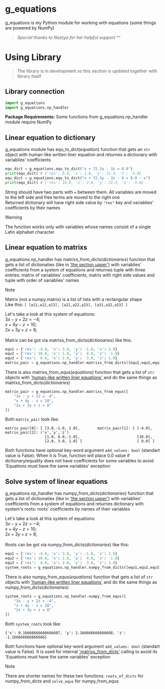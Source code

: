 # g_equations

g_equations is my Python module for working with equations (some things are powered by NumPy)

> _Special thanks to Nastya for her helpful support ^^_

# Using Library

> The library is in development so this section is updated together with library itself

## Library connection

```py
import g_equations
import g_equations.np_handler
```

**Package Requirements:** Some functions from g_equations.np_handler module require NumPy

## Linear equation to dictionary

g_equations module has equ_to_dict(_equation_) function that gets an `str` object with human-like written liner equation and returnes a dictionary with variablies' coefficients

```py
equ_dict = g_equations.equ_to_dict("x + 72.3y - 3z = 8.0")
print(equ_dict) # {'res': 8.0, 'x': 1.0, 'y': 72.3, 'z': -3.0}
equ_dict = g_equations.equ_to_dict("x + 72.3y - 3z - 6 = 8.0 - x")
print(equ_dict) # {'res': 14.0, 'x': 2.0, 'y': 72.3, 'z': -3.0}
```

String should have two parts with `=` between them. All variables are moved to the left side and free terms are moved to the right one<br>
Returned dictionary will have right side value by `"res"` key and variablies' coefficients by their names

> [!WARNING]
> The function works only with variables whose names consist of a single Latin alphabet character

## Linear equation to matrixs

g_equations.np_handler has matrixs_from_dicts(_dictionaries_) function that gets a list of dictionaties (like in [&#39;the section upper&#39;](#linear-equation-to-dictionary)) with variablies' coefficients from a system of equations and returnes tuple with three entries: matrix of variablies' coefficients, matrix with right side values and tuple with order of variablies' names

> [!NOTE]
> Matrix (not a numpy.matrix) is a list of lists with a rectangular shape<br>
> Like this: `[ [a11,a12,a13], [a21,a22,a23], [a31,a32,a33] ]`

Let's take a look at this system of equations:<br>
$3x - y + 2z = -4;$<br>
$x + 4y - z = 10;$<br>
$2x + 3y + z = 8;$<br>
<br>
Matrix can be got via matrixs_from_dicts(_dictionaries_) like this:

```py
equ1 = {'res': -4.0, 'x': 3.0, 'y': -1.0, 'z': 2.0}
equ2 = {'res': 10.0, 'x': 1.0, 'y':  4.0, 'z': -1.0}
equ3 = {'res':  8.0, 'x': 2.0, 'y':  3.0, 'z': 1.0}
matrix_pair = g_equations.np_handler.matrixs_from_dicts([equ1,equ2,equ3])
```

There is also matrixs_from_equs(_equations_) function that gets a list of `str` objects with [&#39;human-like written liner equations&#39;](#linear-equation-to-dictionary) and do the same things as matrixs_from_dicts(_dictionaries_)

```py
matrix_pair = g_equations.np_handler.matrixs_from_equs([
    "3x - y + 2z = -4",
    "x + 4y - z = 10",
    "2x + 3y + z = 8"
])
```

Both `matrix_pair` look like:

```
matrix_pair[0]: [ [3.0,-1.0, 2.0],        matrix_pair[1]: [ [-4.0],        matrix_pair[2]: ('x','y','z')
                  [1.0, 4.0,-1.0],                          [10.0], 
                  [2.0, 3.0, 1.0] ]                         [ 8.0] ]      
```

Both functions have optional key-word argument `add_values: bool` (standart value is False). When it is True, function will place 0.0 value if dictionary/equality does not have coefficients for some variables to avoid 'Equations must have the same variables' exception

## Solve system of linear equations

g_equations.np_handler has numpy_from_dicts(_dictionaries_) function that gets a list of dictionaties (like in [&#39;the section upper&#39;](#linear-equation-to-dictionary)) with variablies' coefficients from a system of equations and returnes dictionary with system's roots: roots' coefficients by names of their variables

Let's take a look at this system of equations:<br>
$3x - y + 2z = -4;$<br>
$x + 4y - z = 10;$<br>
$2x + 3y + z = 8;$<br>
<br>
Roots can be got via numpy_from_dicts(_dictionaries_) like this:

```py
equ1 = {'res': -4.0, 'x': 3.0, 'y': -1.0, 'z': 2.0}
equ2 = {'res': 10.0, 'x': 1.0, 'y':  4.0, 'z': -1.0}
equ3 = {'res':  8.0, 'x': 2.0, 'y':  3.0, 'z': 1.0}
system_roots = g_equations.np_handler.numpy_from_dicts([equ1,equ2,equ3])
```

There is also numpy_from_equs(_equations_) function that gets a list of `str` objects with [&#39;human-like written liner equations&#39;](#linear-equation-to-dictionary) and do the same things as numpy_from_dicts(_dictionaries_)

```py
system_roots = g_equations.np_handler.numpy_from_equs([
    "3x - y + 2z = -4",
    "x + 4y - z = 10",
    "2x + 3y + z = 8"
])
```

Both `system_roots` look like:

```
{'x': 0.16666666666666607, 'y': 2.166666666666668, 'z': -1.166666666666666}
```

Both functions have optional key-word argument `add_values: bool` (standart value is False). It is used for internal [&#39;matrixs_from_dicts&#39;](#linear-equation-to-matrixs) calling to avoid its 'Equations must have the same variables' exception

> [!NOTE]
> There are shorter names for these two functions. `roots_of_dicts` for numpy_from_dicts and `solve_equs` for numpy_from_equs